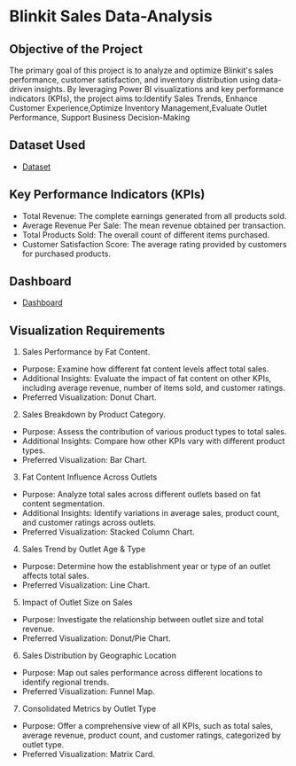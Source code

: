 # Blinkit Sales Data-Analysis
## Objective of the Project
The primary goal of this project is to analyze and optimize Blinkit's sales performance, customer satisfaction, and inventory distribution using data-driven insights. By leveraging Power BI visualizations and key performance indicators (KPIs), the project aims to:Identify Sales Trends, Enhance Customer Experience,Optimize Inventory Management,Evaluate Outlet Performance, Support Business Decision-Making

## Dataset Used
- <a href="https://github.com/ImaduddeenKhan/Data-Analysis-Dashboard/blob/main/BlinkIT%20Grocery%20Data.xlsx">Dataset</a>

## Key Performance Indicators (KPIs)
- Total Revenue: The complete earnings generated from all products sold.
- Average Revenue Per Sale: The mean revenue obtained per transaction.
- Total Products Sold: The overall count of different items purchased.
- Customer Satisfaction Score: The average rating provided by customers for purchased products.

## Dashboard 
- <a href="https://github.com/ImaduddeenKhan/Data-Analysis-Dashboard/blob/main/Screenshot%202025-02-14%20073318.png">Dashboard</a>


## Visualization Requirements
1. Sales Performance by Fat Content.
- Purpose: Examine how different fat content levels affect total sales.
- Additional Insights: Evaluate the impact of fat content on other KPIs, including average revenue, number of items sold, and customer ratings.
- Preferred Visualization: Donut Chart.
2. Sales Breakdown by Product Category.
- Purpose: Assess the contribution of various product types to total sales.
- Additional Insights: Compare how other KPIs vary with different product types.
- Preferred Visualization: Bar Chart.
3. Fat Content Influence Across Outlets
- Purpose: Analyze total sales across different outlets based on fat content segmentation.
- Additional Insights: Identify variations in average sales, product count, and customer ratings across outlets.
- Preferred Visualization: Stacked Column Chart.
4. Sales Trend by Outlet Age & Type
- Purpose: Determine how the establishment year or type of an outlet affects total sales.
- Preferred Visualization: Line Chart.
5. Impact of Outlet Size on Sales
- Purpose: Investigate the relationship between outlet size and total revenue.
- Preferred Visualization: Donut/Pie Chart.
6. Sales Distribution by Geographic Location
- Purpose: Map out sales performance across different locations to identify regional trends.
- Preferred Visualization: Funnel Map.
7. Consolidated Metrics by Outlet Type
- Purpose: Offer a comprehensive view of all KPIs, such as total sales, average revenue, product count, and customer ratings, categorized by outlet type.
- Preferred Visualization: Matrix Card.
